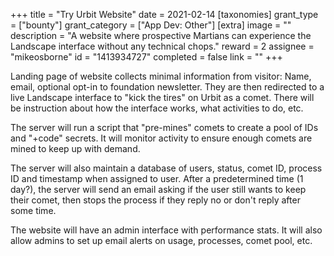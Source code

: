 +++
title = "Try Urbit Website"
date = 2021-02-14
[taxonomies]
grant_type = ["bounty"]
grant_category = ["App Dev: Other"]
[extra]
image = ""
description = "A website where prospective Martians can experience the Landscape interface without any technical chops."
reward = 2
assignee = "mikeosborne"
id = "1413934727"
completed = false
link = ""
+++

Landing page of website collects minimal information from visitor: Name, email, optional opt-in to foundation newsletter. They are then redirected to a live Landscape interface to "kick the tires" on Urbit as a comet. There will be instruction about how the interface works, what activities to do, etc. 

The server will run a script that "pre-mines" comets to create a pool of IDs and "+code" secrets. It will monitor activity to ensure enough comets are mined to keep up with demand.

The server will also maintain a database of users, status, comet ID, process ID and timestamp when assigned to user.  After a predetermined time (1 day?), the server will send an email asking if the user still wants to keep their comet, then stops the process if they reply no or don't reply after some time.

The website will have an admin interface with performance stats. It will also allow admins to set up email alerts on usage, processes, comet pool, etc.
    